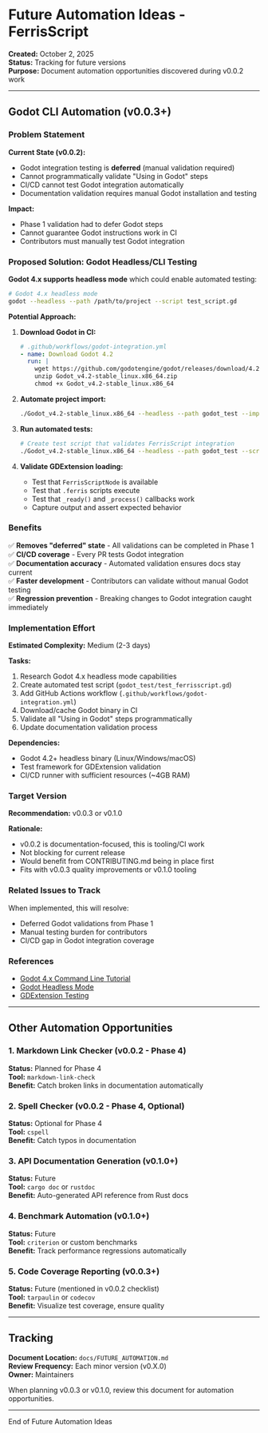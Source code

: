 # Future Automation Ideas - FerrisScript

**Created:** October 2, 2025  
**Status:** Tracking for future versions  
**Purpose:** Document automation opportunities discovered during v0.0.2 work

---

## Godot CLI Automation (v0.0.3+)

### Problem Statement

**Current State (v0.0.2):**

- Godot integration testing is **deferred** (manual validation required)
- Cannot programmatically validate "Using in Godot" steps
- CI/CD cannot test Godot integration automatically
- Documentation validation requires manual Godot installation and testing

**Impact:**

- Phase 1 validation had to defer Godot steps
- Cannot guarantee Godot instructions work in CI
- Contributors must manually test Godot integration

### Proposed Solution: Godot Headless/CLI Testing

**Godot 4.x supports headless mode** which could enable automated testing:

```bash
# Godot 4.x headless mode
godot --headless --path /path/to/project --script test_script.gd
```

**Potential Approach:**

1. **Download Godot in CI:**

   ```yaml
   # .github/workflows/godot-integration.yml
   - name: Download Godot 4.2
     run: |
       wget https://github.com/godotengine/godot/releases/download/4.2-stable/Godot_v4.2-stable_linux.x86_64.zip
       unzip Godot_v4.2-stable_linux.x86_64.zip
       chmod +x Godot_v4.2-stable_linux.x86_64
   ```

2. **Automate project import:**

   ```bash
   ./Godot_v4.2-stable_linux.x86_64 --headless --path godot_test --import
   ```

3. **Run automated tests:**

   ```bash
   # Create test script that validates FerrisScript integration
   ./Godot_v4.2-stable_linux.x86_64 --headless --path godot_test --script test_ferrisscript.gd
   ```

4. **Validate GDExtension loading:**
   - Test that `FerrisScriptNode` is available
   - Test that `.ferris` scripts execute
   - Test that `_ready()` and `_process()` callbacks work
   - Capture output and assert expected behavior

### Benefits

✅ **Removes "deferred" state** - All validations can be completed in Phase 1  
✅ **CI/CD coverage** - Every PR tests Godot integration  
✅ **Documentation accuracy** - Automated validation ensures docs stay current  
✅ **Faster development** - Contributors can validate without manual Godot testing  
✅ **Regression prevention** - Breaking changes to Godot integration caught immediately

### Implementation Effort

**Estimated Complexity:** Medium (2-3 days)

**Tasks:**

1. Research Godot 4.x headless mode capabilities
2. Create automated test script (`godot_test/test_ferrisscript.gd`)
3. Add GitHub Actions workflow (`.github/workflows/godot-integration.yml`)
4. Download/cache Godot binary in CI
5. Validate all "Using in Godot" steps programmatically
6. Update documentation validation process

**Dependencies:**

- Godot 4.2+ headless binary (Linux/Windows/macOS)
- Test framework for GDExtension validation
- CI/CD runner with sufficient resources (~4GB RAM)

### Target Version

**Recommendation:** v0.0.3 or v0.1.0

**Rationale:**

- v0.0.2 is documentation-focused, this is tooling/CI work
- Not blocking for current release
- Would benefit from CONTRIBUTING.md being in place first
- Fits with v0.0.3 quality improvements or v0.1.0 tooling

### Related Issues to Track

When implemented, this will resolve:

- Deferred Godot validations from Phase 1
- Manual testing burden for contributors
- CI/CD gap in Godot integration coverage

### References

- [Godot 4.x Command Line Tutorial](https://docs.godotengine.org/en/stable/tutorials/editor/command_line_tutorial.html)
- [Godot Headless Mode](https://docs.godotengine.org/en/stable/tutorials/export/exporting_for_dedicated_servers.html)
- [GDExtension Testing](https://docs.godotengine.org/en/stable/tutorials/scripting/gdextension/index.html)

---

## Other Automation Opportunities

### 1. Markdown Link Checker (v0.0.2 - Phase 4)

**Status:** Planned for Phase 4  
**Tool:** `markdown-link-check`  
**Benefit:** Catch broken links in documentation automatically

### 2. Spell Checker (v0.0.2 - Phase 4, Optional)

**Status:** Optional for Phase 4  
**Tool:** `cspell`  
**Benefit:** Catch typos in documentation

### 3. API Documentation Generation (v0.1.0+)

**Status:** Future  
**Tool:** `cargo doc` or `rustdoc`  
**Benefit:** Auto-generated API reference from Rust docs

### 4. Benchmark Automation (v0.1.0+)

**Status:** Future  
**Tool:** `criterion` or custom benchmarks  
**Benefit:** Track performance regressions automatically

### 5. Code Coverage Reporting (v0.0.3+)

**Status:** Future (mentioned in v0.0.2 checklist)  
**Tool:** `tarpaulin` or `codecov`  
**Benefit:** Visualize test coverage, ensure quality

---

## Tracking

**Document Location:** `docs/FUTURE_AUTOMATION.md`  
**Review Frequency:** Each minor version (v0.X.0)  
**Owner:** Maintainers

When planning v0.0.3 or v0.1.0, review this document for automation opportunities.

---

End of Future Automation Ideas
